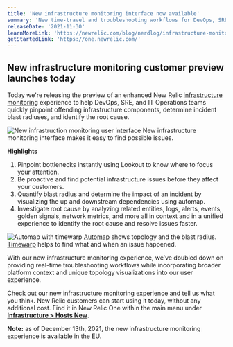 ```yaml
---
title: 'New infrastructure monitoring interface now available'
summary: 'New time-travel and troubleshooting workflows for DevOps, SRE, and IT Ops teams make it possible to quickly pinpoint and isolate offending on-premises, cloud, or hybrid infrastructure components, determine incident blast radius, and identify root cause.'
releaseDate: '2021-11-30'
learnMoreLink: 'https://newrelic.com/blog/nerdlog/infrastructure-monitoring-in-preview'
getStartedLink: 'https://one.newrelic.com/'
---
```


## New infrastructure monitoring customer preview launches today

Today we're releasing the preview of an enhanced New Relic [infrastructure monitoring](https://newrelic.com/products/infrastructure) experience to help DevOps, SRE, and IT Operations teams quickly pinpoint offending infrastructure components, determine incident blast radiuses, and identify the root cause.

![New infrastruction monitoring user interface](/images/NewInfraUI.webp 'New infrastruction monitoring user interface')
New infrastructure monitoring interface makes it easy to find possible issues.

**Highlights**

1. Pinpoint bottlenecks instantly using Lookout to know where to focus your attention.
2. Be proactive and find potential infrastructure issues before they affect your customers.
3. Quantify blast radius and determine the impact of an incident by visualizing the up and downstream dependencies using automap.
4. Investigate root cause by analyzing related entities, logs, alerts, events, golden signals, network metrics, and more all in context and in a unified experience to identify the root cause and resolve issues faster.

![Automap with timewarp](/images/RootCause.webp 'Automap with timewarp')
[Automap](https://docs.newrelic.com/docs/new-relic-one/use-new-relic-one/ui-data/automaps/) shows topology and the blast radius. [Timewarp](https://docs.newrelic.com/docs/new-relic-one/use-new-relic-one/ui-data/automaps/#timewarp-cursor) helps to find what and when an issue happened.

With our new infrastructure monitoring experience, we’ve doubled down on providing real-time troubleshooting workflows while incorporating broader platform context and unique topology visualizations into our user experience.

Check out our new infrastructure monitoring experience and tell us what you think. New Relic customers can start using it today, without any additional cost. Find it in New Relic One within the main menu under **[Infrastructure > Hosts New](https://onenr.io/08dQepE9Wje)**.

**Note:** as of December 13th, 2021, the new infrastructure monitoring experience is available in the EU.
